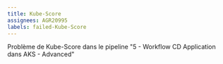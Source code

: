 ```yaml
---
title: Kube-Score
assignees: AGR20995
labels: failed-Kube-Score
---
```

Problème de Kube-Score dans le pipeline "5 - Workflow CD Application dans AKS - Advanced"
